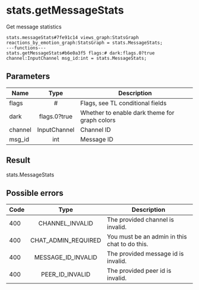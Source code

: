 # stats.getMessageStats
Get message statistics

```
stats.messageStats#7fe91c14 views_graph:StatsGraph reactions_by_emotion_graph:StatsGraph = stats.MessageStats;
---functions---
stats.getMessageStats#b6e0a3f5 flags:# dark:flags.0?true channel:InputChannel msg_id:int = stats.MessageStats;
```

## Parameters
| Name | Type | Description |
| ---- | :----: | ----------- |
| flags | # | Flags, see TL conditional fields |
| dark | flags.0?true | Whether to enable dark theme for graph colors |
| channel | InputChannel | Channel ID |
| msg_id | int | Message ID |


## Result
stats.MessageStats

## Possible errors
| Code | Type | Description |
| ---- | :----: | ----------- |
| 400 | CHANNEL_INVALID | The provided channel is invalid. |
| 400 | CHAT_ADMIN_REQUIRED | You must be an admin in this chat to do this. |
| 400 | MESSAGE_ID_INVALID | The provided message id is invalid. |
| 400 | PEER_ID_INVALID | The provided peer id is invalid. |

